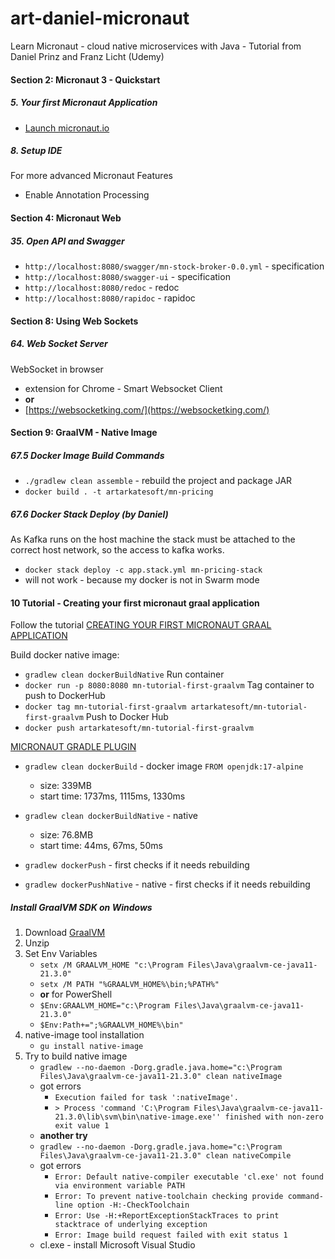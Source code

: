 # art-daniel-micronaut
Learn Micronaut - cloud native microservices with Java - Tutorial from Daniel Prinz and Franz Licht (Udemy)

####  Section 2: Micronaut 3 - Quickstart

#####  5. Your first Micronaut Application

-  [Launch micronaut.io](https://micronaut.io/launch/)

#####  8. Setup IDE

For more advanced Micronaut Features
-  Enable Annotation Processing

####  Section 4: Micronaut Web

#####  35. Open API and Swagger

-  `http://localhost:8080/swagger/mn-stock-broker-0.0.yml` - specification
-  `http://localhost:8080/swagger-ui` - specification
-  `http://localhost:8080/redoc` - redoc
-  `http://localhost:8080/rapidoc` - rapidoc

####  Section 8: Using Web Sockets

#####  64. Web Socket Server

WebSocket in browser
-  extension for Chrome - Smart Websocket Client
-  **or** 
-  [https://websocketking.com/](https://websocketking.com/)

####  Section 9: GraalVM - Native Image

#####  67.5 Docker Image Build Commands

-  `./gradlew clean assemble` - rebuild the project and package JAR
-  `docker build . -t artarkatesoft/mn-pricing`

#####  67.6 Docker Stack Deploy (by Daniel)

As Kafka runs on the host machine the stack must be attached to the correct host network, so the access to kafka works.
-  `docker stack deploy -c app.stack.yml mn-pricing-stack`
-  will not work - because my docker is not in Swarm mode

####  10 Tutorial - Creating your first micronaut graal application

Follow the tutorial [CREATING YOUR FIRST MICRONAUT GRAAL APPLICATION](https://guides.micronaut.io/latest/micronaut-creating-first-graal-app-gradle-java.html)

Build docker native image:
-  `gradlew clean dockerBuildNative`
Run container
-  `docker run -p 8080:8080 mn-tutorial-first-graalvm`
Tag container to push to DockerHub
-  `docker tag mn-tutorial-first-graalvm artarkatesoft/mn-tutorial-first-graalvm`
Push to Docker Hub
-  `docker push artarkatesoft/mn-tutorial-first-graalvm`

[MICRONAUT GRADLE PLUGIN](https://micronaut-projects.github.io/micronaut-gradle-plugin/snapshot/)
-  `gradlew clean dockerBuild` - docker image `FROM openjdk:17-alpine`
    -  size:  339MB
    -  start time: 1737ms, 1115ms, 1330ms
-  `gradlew clean dockerBuildNative` - native
    -  size:  76.8MB
    -  start time: 44ms, 67ms, 50ms

-  `gradlew dockerPush` - first checks if it needs rebuilding
-  `gradlew dockerPushNative` - native - first checks if it needs rebuilding

#####  Install GraalVM SDK on Windows

1.  Download [GraalVM](https://www.graalvm.org)
2.  Unzip
3.  Set Env Variables
    -  `setx /M GRAALVM_HOME "c:\Program Files\Java\graalvm-ce-java11-21.3.0"`
    -  `setx /M PATH "%GRAALVM_HOME%\bin;%PATH%"`
    -  **or** for PowerShell
    -  `$Env:GRAALVM_HOME="c:\Program Files\Java\graalvm-ce-java11-21.3.0"`
    -  `$Env:Path+=";%GRAALVM_HOME%\bin"`
4.  native-image tool installation
    -  `gu install native-image` 
5.  Try to build native image    
    -  `gradlew --no-daemon -Dorg.gradle.java.home="c:\Program Files\Java\graalvm-ce-java11-21.3.0" clean nativeImage`
    -  got errors
        -  `Execution failed for task ':nativeImage'.`
        -  `> Process 'command 'C:\Program Files\Java\graalvm-ce-java11-21.3.0\lib\svm\bin\native-image.exe'' finished with non-zero exit value 1`
    -  **another try**
    -  `gradlew --no-daemon -Dorg.gradle.java.home="c:\Program Files\Java\graalvm-ce-java11-21.3.0" clean nativeCompile`
    -  got errors
        -  `Error: Default native-compiler executable 'cl.exe' not found via environment variable PATH`
        -  `Error: To prevent native-toolchain checking provide command-line option -H:-CheckToolchain`
        -  `Error: Use -H:+ReportExceptionStackTraces to print stacktrace of underlying exception`
        -  `Error: Image build request failed with exit status 1`
    -  cl.exe - install Microsoft Visual Studio


       


